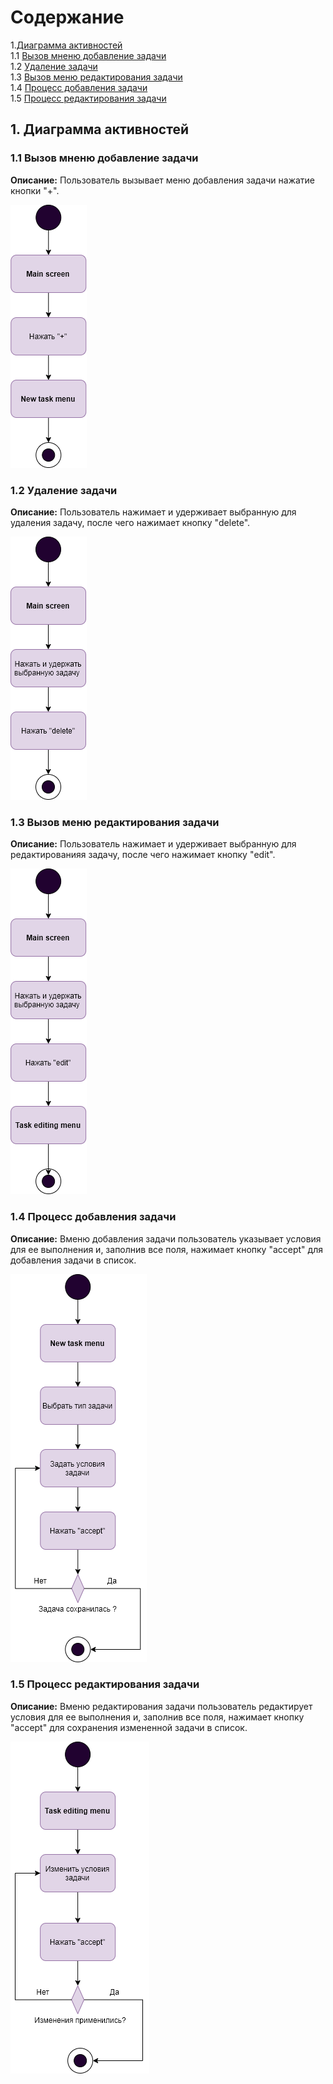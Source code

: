 # Содержание

1.[Диаграмма активностей](#1)<br>
1.1 [Вызов мненю добавление задачи](#1.1)<br>
1.2 [Удаление задачи](#1.2)<br>
1.3 [Вызов меню редактирования задачи](#1.3)<br>
1.4 [Процесс добавления задачи](#1.4)<br>
1.5 [Процесс редактирования задачи](#1.5)<br>

## 1. Диаграмма активностей<a name="1"></a>

### 1.1 Вызов мненю добавление задачи<a name="1.1"></a>
**Описание:** Пользователь вызывает меню добавления задачи нажатие кнопки "+".

![Вызов мненю добавление задачи](https://github.com/LiL-Dicky/Task-Master/blob/main/Диаграммы/Activity/%231.png)

### 1.2 Удаление задачи<a name="1.2"></a>
**Описание:** Пользователь нажимает и удерживает выбранную для удаления задачу, после чего нажимает кнопку "delete".

![Удаление задачи](https://github.com/LiL-Dicky/Task-Master/blob/main/Диаграммы/Activity/%232.png)

### 1.3 Вызов меню редактирования задачи<a name="1.3"></a>
**Описание:**  Пользователь нажимает и удерживает выбранную для редактированияя задачу, после чего нажимает кнопку "edit".

![Вызов меню редактирования задачи](https://github.com/LiL-Dicky/Task-Master/blob/main/Диаграммы/Activity/%233.png)

### 1.4 Процесс добавления задачи<a name="1.4"></a>
**Описание:** Вменю добавления задачи пользователь указывает условия для ее выполнения и, заполнив все поля, нажимает кнопку "accept" для добавления задачи в список.

![Процесс добавления задачи](https://github.com/LiL-Dicky/Task-Master/blob/main/Диаграммы/Activity/%234.png)

### 1.5 Процесс редактирования задачи<a name="1.5"></a>
**Описание:** Вменю редактирования задачи пользователь редактирует условия для ее выполнения и, заполнив все поля, нажимает кнопку "accept" для сохранения измененной задачи в список.

![Процесс редактирования задачи](https://github.com/LiL-Dicky/Task-Master/blob/main/Диаграммы/Activity/%235.png)

